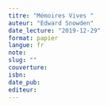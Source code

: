 ```yaml
---
titre: "Mémoires Vives "
auteur: "Edward Snowden"
date_lecture: "2019-12-29"
format: papier
langue: fr
note:
slug: ""
couverture: 
isbn: 
date_pub: 
editeur: 
---
```


